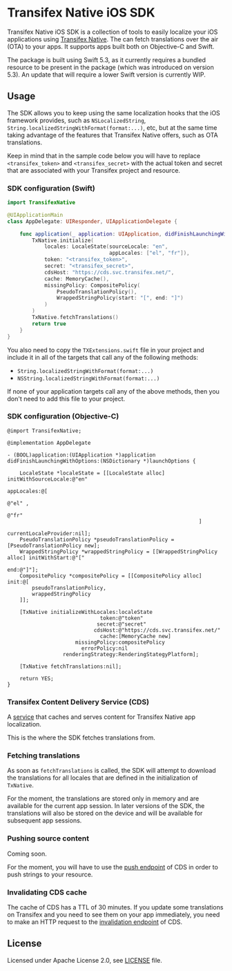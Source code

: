 # Transifex Native iOS SDK

Transifex Native iOS SDK is a collection of tools to easily localize your iOS applications using [Transifex Native](https://www.transifex.com/native/). The can fetch translations over the air (OTA) to your apps. It supports apps built both on Objective-C and Swift.

The package is built using Swift 5.3, as it currently requires a bundled resource to be present in the package (which was introduced on version 5.3). An update that will require a lower Swift version is currently WIP.

## Usage

The SDK allows you to keep using the same localization hooks that the iOS framework provides, such as 
`NSLocalizedString`, `String.localizedStringWithFormat(format:...)`, etc, but at the same time 
taking advantage of the features that Transifex Native offers, such as OTA translations.

Keep in mind that in the sample code below you will have to replace `<transifex_token>` and `<transifex_secret>` 
with the actual token and secret that are associated with your Transifex project and resource. 

### SDK configuration (Swift)

```swift
import TransifexNative

@UIApplicationMain
class AppDelegate: UIResponder, UIApplicationDelegate {

    func application(_ application: UIApplication, didFinishLaunchingWithOptions launchOptions: [UIApplication.LaunchOptionsKey: Any]?) -> Bool {
        TxNative.initialize(
            locales: LocaleState(sourceLocale: "en", 
                                 appLocales: ["el", "fr"]),
            token: "<transifex_token>",
            secret: "<transifex_secret>",
            cdsHost: "https://cds.svc.transifex.net/",
            cache: MemoryCache(),
            missingPolicy: CompositePolicy(
                PseudoTranslationPolicy(),
                WrappedStringPolicy(start: "[", end: "]")
            )
        )
        TxNative.fetchTranslations()
        return true
    }
}
```

You  also need to copy the `TXExtensions.swift` file in your project and include it in all 
of the targets that call any of the following methods:

* `String.localizedStringWithFormat(format:...)`
* `NSString.localizedStringWithFormat(format:...)`

If none of your application targets call any of the above methods, then you don't need to
add this file to your project.

### SDK configuration (Objective-C)

```objc
@import TransifexNative;

@implementation AppDelegate

- (BOOL)application:(UIApplication *)application didFinishLaunchingWithOptions:(NSDictionary *)launchOptions {
  
    LocaleState *localeState = [[LocaleState alloc] initWithSourceLocale:@"en"
                                                              appLocales:@[
                                                                  @"el" ,
                                                                  @"fr"
                                                              ]
                                                   currentLocaleProvider:nil];
    PseudoTranslationPolicy *pseudoTranslationPolicy = [PseudoTranslationPolicy new];
    WrappedStringPolicy *wrappedStringPolicy = [[WrappedStringPolicy alloc] initWithStart:@"["
                                                                                      end:@"]"];
    CompositePolicy *compositePolicy = [[CompositePolicy alloc] init:@[
        pseudoTranslationPolicy,
        wrappedStringPolicy
    ]];

    [TxNative initializeWithLocales:localeState
                              token:@"token"
                             secret:@"secret"
                            cdsHost:@"https://cds.svc.transifex.net/"
                              cache:[MemoryCache new]
                      missingPolicy:compositePolicy
                        errorPolicy:nil
                  renderingStrategy:RenderingStategyPlatform];

    [TxNative fetchTranslations:nil];
    
    return YES;
}
```

### Transifex Content Delivery Service (CDS)
A [service](https://github.com/transifex/transifex-delivery) that caches and serves content for Transifex Native app localization.

This is the where the SDK fetches translations from.

### Fetching translations
As soon as `fetchTranslations` is called, the SDK will attempt to download the translations for all locales
that are defined in the initialization of `TxNative`. 

For the moment, the translations are stored only in memory and are available for the current app session.
In later versions of the SDK, the translations will also be stored on the device and will be available for subsequent
app sessions.

### Pushing source content
Coming soon. 

For the moment, you will have to use the [push endpoint](https://github.com/transifex/transifex-delivery/#push-content) of CDS in order to push strings to your resource.

### Invalidating CDS cache
The cache of CDS has a TTL of 30 minutes. If you update some translations on Transifex and you need
to see them on your app immediately, you need to make an HTTP request to the [invalidation endpoint](https://github.com/transifex/transifex-delivery/#invalidate-cache) of CDS.

## License
Licensed under Apache License 2.0, see [LICENSE](LICENSE) file.
